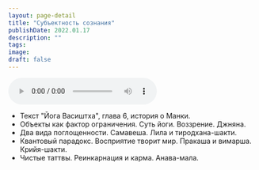 ```yaml
---
layout: page-detail
title: "Субъектность сознания"
publishDate: 2022.01.17
description: ""
tags:
image:
draft: false
---
```


<audio title="2022.01.17 - Субъектность сознания.mp3" src="/upload/iblock/5ac/5ac64369a68ea4294c28b15df09867d6.mp3" controls=""></audio>

* Текст "Йога Васиштха", глава 6, история о Манки.
* Объекты как фактор ограничения. Суть йоги. Воззрение. Джняна.
* Два вида поглощенности. Самавеша. Лила и тиродхана-шакти.
* Квантовый парадокс. Восприятие творит мир. Пракаша и вимарша. Крийя-шакти.
* Чистые таттвы. Реинкарнация и карма. Анава-мала.

  
